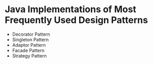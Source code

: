 # Java Implementations of Most Frequently Used Design Patterns

- Decorator Pattern
- Singleton Pattern
- Adaptor Pattern
- Facade Pattern
- Strategy Pattern
